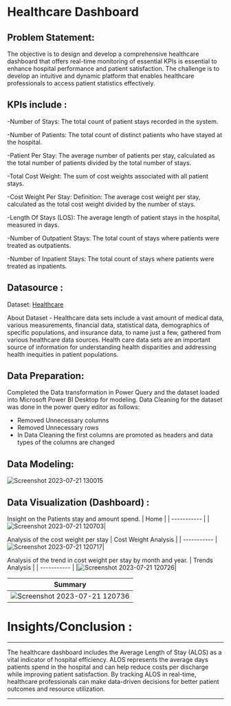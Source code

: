 # Healthcare Dashboard

## Problem Statement:
The objective is to design and develop a comprehensive healthcare dashboard that offers real-time monitoring of essential KPIs is essential to enhance hospital performance and patient satisfaction. The challenge is to develop an intuitive and dynamic platform that enables healthcare professionals to access patient statistics effectively.

## KPIs include :
-Number of Stays:
 The total count of patient stays recorded in the system.

-Number of Patients:
The total count of distinct patients who have stayed at the hospital.

-Patient Per Stay:
The average number of patients per stay, calculated as the total number of patients divided by the total number of stays.

-Total Cost Weight:
The sum of cost weights associated with all patient stays.

-Cost Weight Per Stay:
Definition: The average cost weight per stay, calculated as the total cost weight divided by the number of stays.

-Length Of Stays (LOS):
The average length of patient stays in the hospital, measured in days.

-Number of Outpatient Stays:
The total count of stays where patients were treated as outpatients.

-Number of Inpatient Stays:
The total count of stays where patients were treated as inpatients.


## Datasource :
Dataset: [Healthcare](https://github.com/kirannavale/Portfolio-Projects/blob/main/Healthcare%20Dashboard/HealthCare.xlsx)

About Dataset -
Healthcare data sets include a vast amount of medical data, various measurements, financial data, statistical data, demographics of specific populations, and insurance data, to name just a few, gathered from various healthcare data sources.
Health care data sets are an important source of information for understanding health disparities and addressing health inequities in patient populations.

## Data Preparation:

Completed the Data transformation in Power Query and the dataset loaded into Microsoft Power BI Desktop for modeling.
Data Cleaning for the dataset was done in the power query editor as follows:

- Removed Unnecessary columns
- Removed Unnecessary rows
- In Data Cleaning the first columns are promoted as headers and data types of the columns are changed

## Data Modeling:

![Screenshot 2023-07-21 130015](https://github.com/kirannavale/Portfolio-Projects/assets/34519689/1e61c448-9fab-435c-a9fd-60c2d3088234)

## Data Visualization (Dashboard) :
Insight on the Patients stay and amount spend.
| Home |
| ----------- |
|![Screenshot 2023-07-21 120703](https://github.com/kirannavale/Portfolio-Projects/assets/34519689/2ddc20f8-c812-46d6-859a-cfbccf97f532)|

Analysis of the cost weight per stay
| Cost Weight Analysis |
| ----------- |
![Screenshot 2023-07-21 120717](https://github.com/kirannavale/Portfolio-Projects/assets/34519689/c9417239-c576-43ad-bfb2-3e3121a87191)|

Analysis of the trend in cost weight per stay by month and year.
| Trends Analysis |
| ----------- |
|![Screenshot 2023-07-21 120726](https://github.com/kirannavale/Portfolio-Projects/assets/34519689/2caff3be-a967-4659-bb40-deadad685b7f)|


| Summary |
| ----------- |
|![Screenshot 2023-07-21 120736](https://github.com/kirannavale/Portfolio-Projects/assets/34519689/b90916e7-6a48-460a-ac8b-c2c9d144b35f)|

# Insights/Conclusion :
---
The healthcare dashboard includes the Average Length of Stay (ALOS) as a vital indicator of hospital efficiency. ALOS represents the average days patients spend in the hospital and can help reduce costs per discharge while improving patient satisfaction. By tracking ALOS in real-time, healthcare professionals can make data-driven decisions for better patient outcomes and resource utilization.

---





